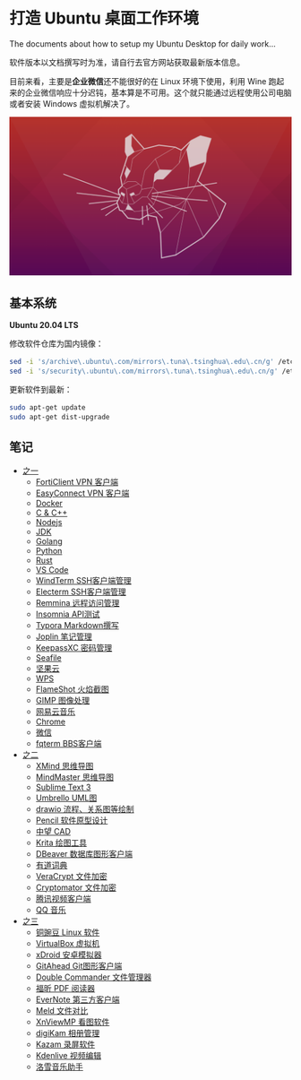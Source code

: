 # 打造 Ubuntu 桌面工作环境
The documents about how to setup my Ubuntu Desktop for daily work...

软件版本以文档撰写时为准，请自行去官方网站获取最新版本信息。

目前来看，主要是**企业微信**还不能很好的在 Linux 环境下使用，利用 Wine 跑起来的企业微信响应十分迟钝，基本算是不可用。这个就只能通过远程使用公司电脑或者安装 Windows 虚拟机解决了。

![Ubuntu2004.png](./images/Ubuntu2004.png)



## 基本系统

**Ubuntu 20.04 LTS**

修改软件仓库为国内镜像：
```bash
sed -i 's/archive\.ubuntu\.com/mirrors\.tuna\.tsinghua\.edu\.cn/g' /etc/apt/sources.list
sed -i 's/security\.ubuntu\.com/mirrors\.tuna\.tsinghua\.edu\.cn/g' /etc/apt/sources.list
```

更新软件到最新：
```bash
sudo apt-get update
sudo apt-get dist-upgrade
```



## 笔记

* [之一](./001.md)
  * [FortiClient VPN 客户端](001.md#forticlient-vpn-%E5%AE%A2%E6%88%B7%E7%AB%AF)
  * [EasyConnect VPN 客户端](001.md#easyconnect-vpn-%E5%AE%A2%E6%88%B7%E7%AB%AF)
  * [Docker](001.md#docker)
  * [C & C++](001.md#c--c)
  * [Nodejs](001.md#nodejs)
  * [JDK](001.md#jdk)
  * [Golang](001.md#golang)
  * [Python](001.md#python)
  * [Rust](001.md#rust)
  * [VS Code](001.md#vs-code)
  * [WindTerm SSH客户端管理](001.md#windterm)
  * [Electerm SSH客户端管理](001.md#electerm)
  * [Remmina 远程访问管理](001.md#remmina)
  * [Insomnia API测试](001.md#insomnia)
  * [Typora Markdown撰写](001.md#typora)
  * [Joplin 笔记管理](001.md#joplin)
  * [KeepassXC 密码管理](001.md#keepassxc)
  * [Seafile](001.md#seafile)
  * [坚果云](001.md#%E5%9D%9A%E6%9E%9C%E4%BA%91)
  * [WPS](001.md#wps)
  * [FlameShot 火焰截图](001.md#flameshot-%E7%81%AB%E7%84%B0%E6%88%AA%E5%9B%BE)
  * [GIMP 图像处理](001.md#gimp)
  * [网易云音乐](001.md#%E7%BD%91%E6%98%93%E4%BA%91%E9%9F%B3%E4%B9%90)
  * [Chrome](001.md#chrome)
  * [微信](001.md#%E5%BE%AE%E4%BF%A1)
  * [fqterm BBS客户端](001.md#fqterm)
* [之二](./002.md)
  * [XMind 思维导图](002.md#xmind)
  * [MindMaster 思维导图](002.md#mindmaster)
  * [Sublime Text 3](002.md#sublime-text-3)
  * [Umbrello UML图](002.md#umbrello)
  * [drawio 流程、关系图等绘制](002.md#drawio)
  * [Pencil 软件原型设计](002.md#pencil)
  * [中望 CAD](002.md#%E4%B8%AD%E6%9C%9B-cad)
  * [Krita 绘图工具](002.md#krita-%E7%BB%98%E5%9B%BE%E5%B7%A5%E5%85%B7)
  * [DBeaver 数据库图形客户端](002.md#dbeaver)
  * [有道词典](002.md#%E6%9C%89%E9%81%93%E8%AF%8D%E5%85%B8)
  * [VeraCrypt 文件加密](002.md#veracrypt)
  * [Cryptomator 文件加密](002.md#cryptomator)
  * [腾讯视频客户端](002.md#%E8%85%BE%E8%AE%AF%E8%A7%86%E9%A2%91%E5%AE%A2%E6%88%B7%E7%AB%AF)
  * [QQ 音乐](002.md#qq-%E9%9F%B3%E4%B9%90)
* [之三](./003.md)
  * [铜豌豆 Linux 软件](003.md#%E9%93%9C%E8%B1%8C%E8%B1%86-linux-%E8%BD%AF%E4%BB%B6)
  * [VirtualBox 虚拟机](003.md#virtualbox)
  * [xDroid 安卓模拟器](003.md#xdroid)
  * [GitAhead Git图形客户端](003.md#gitahead)
  * [Double Commander 文件管理器](003.md#double-commander)
  * [福昕 PDF 阅读器](003.md#%E7%A6%8F%E6%98%95-pdf-%E9%98%85%E8%AF%BB%E5%99%A8)
  * [EverNote 第三方客户端](003.md#evernote-%E7%AC%AC%E4%B8%89%E6%96%B9%E5%AE%A2%E6%88%B7%E7%AB%AF)
  * [Meld 文件对比](003.md#meld-%E6%96%87%E4%BB%B6%E5%AF%B9%E6%AF%94)
  * [XnViewMP 看图软件](003.md#xnviewmp-%E7%9C%8B%E5%9B%BE%E8%BD%AF%E4%BB%B6)
  * [digiKam 相册管理](003.md#digikam-%E7%9B%B8%E5%86%8C%E7%AE%A1%E7%90%86)
  * [Kazam 录屏软件](003.md#kazam-%E5%BD%95%E5%B1%8F%E8%BD%AF%E4%BB%B6)
  * [Kdenlive 视频编辑](003.md#kdenlive-%E8%A7%86%E9%A2%91%E7%BC%96%E8%BE%91)
  * [洛雪音乐助手](003.md#%E6%B4%9B%E9%9B%AA%E9%9F%B3%E4%B9%90%E5%8A%A9%E6%89%8B)



